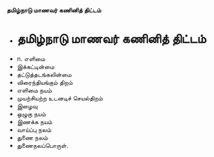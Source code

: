 **தமிழ்நாடு மாணவர் கணினித் திட்டம்**
- # தமிழ்நாடு மாணவர் கணினித் திட்டம்
- n. எளிமை
- இக்கட்டின்மை
- தட்டுத்தடங்கலின்மை
- விரைந்தியங்கும் திறம்
- எளிமை நயம்
- முயற்சியற்ற உடனடிச் செயல்திறம்
- இழைவு
- ஒழுகு நயம்
- இணக்க நயம்
- வாய்ப்பு நலம்
- துணை நலம்
- துணைநலப்பொருள்.

